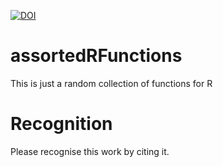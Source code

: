 [![DOI](https://zenodo.org/badge/180402032.svg)](https://zenodo.org/badge/latestdoi/180402032)

# assortedRFunctions

This is just a random collection of functions for R

# Recognition

Please recognise this work by citing it.
